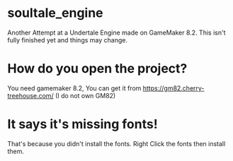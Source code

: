 # soultale_engine
Another Attempt at a Undertale Engine made on GameMaker 8.2. This isn't fully finished yet and things may change.

# How do you open the project?
You need gamemaker 8.2, You can get it from https://gm82.cherry-treehouse.com/ (I do not own GM82)

# It says it's missing fonts!
That's because you didn't install the fonts. Right Click the fonts then install them.
